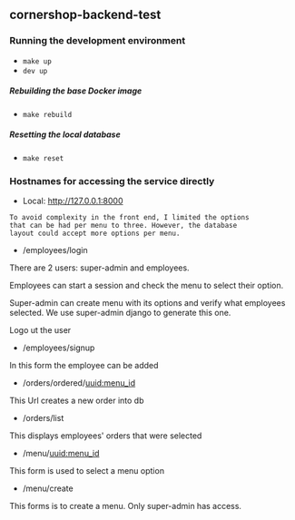 ## cornershop-backend-test

### Running the development environment

* `make up`
* `dev up`

##### Rebuilding the base Docker image

* `make rebuild`

##### Resetting the local database

* `make reset`

### Hostnames for accessing the service directly

* Local: http://127.0.0.1:8000



```
To avoid complexity in the front end, I limited the options 
that can be had per menu to three. However, the database
layout could accept more options per menu.
```


* /employees/login

There are 2 users: super-admin and employees.

Employees can start a session and check the menu to select their option.

Super-admin can create menu with its options and verify what employees selected. We use super-admin django to generate this one.

Logo ut the user

* /employees/signup

In this form the employee can be added

* /orders/ordered/<uuid:menu_id>

This Url creates a new order into db
  
* /orders/list

This displays employees' orders that were selected
  
* /menu/<uuid:menu_id>

This form is used to select a menu option
  
* /menu/create

This forms is to create a menu. Only super-admin has access.

